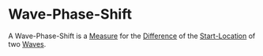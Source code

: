 # Wave-Phase-Shift

A Wave-Phase-Shift is a [Measure](10000021.md) for the [Difference](13000027.md) of the [Start-Location](620004.md) of two [Waves](60156.md).
